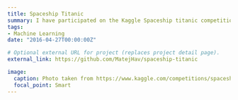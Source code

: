 ```yaml
---
title: Spaceship Titanic
summary: I have participated on the Kaggle Spaceship titanic competition where I achieved 170th place out of 2400 teams competing.
tags:
- Machine Learning
date: "2016-04-27T00:00:00Z"

# Optional external URL for project (replaces project detail page).
external_link: https://github.com/MatejHav/spaceship-titanic

image:
  caption: Photo taken from https://www.kaggle.com/competitions/spaceship-titanic/overview
  focal_point: Smart
---
```

